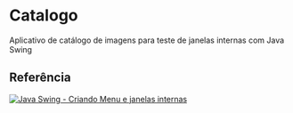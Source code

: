 # Catalogo

Aplicativo de catálogo de imagens para teste de janelas internas com Java Swing

## Referência

[![Java Swing - Criando Menu e janelas internas](http://img.youtube.com/vi/nVtyaCcZLQI/0.jpg)](https://www.youtube.com/watch?v=nVtyaCcZLQI)
